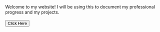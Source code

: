 <html>
  <head>
        Welcome to my website! I will be using this to document my professional progress and my projects.
    <br>
    <br>
  </head>
  <body>
    <button onclick="window.location.href='https://joeky72.github.io/contact';">
      Click Here
    </button>
  </body>
</html>



